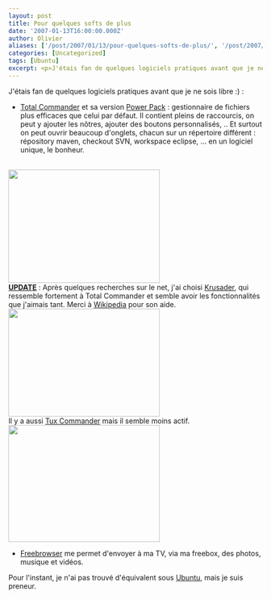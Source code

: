 ```yaml
---
layout: post
title: Pour quelques softs de plus
date: '2007-01-13T16:00:00.000Z'
author: Olivier
aliases: ['/post/2007/01/13/pour-quelques-softs-de-plus/', '/post/2007/01/13/pour-quelques-softs-de-plus/']
categories: [Uncategorized]
tags: [Ubuntu]
excerpt: <p>J'étais fan de quelques logiciels pratiques avant que je ne sois libre :) :</p>
---
```


<p>J'étais fan de quelques logiciels pratiques avant que je ne sois libre :) :</p>
<!--more-->
<ul> <li><a href="http://www.ghisler.com/accueil.htm">Total Commander</a> et sa version <a href="http://totalcmd.pl/powerpack">Power Pack</a> : gestionnaire de fichiers plus efficaces que celui par défaut. Il contient pleins de raccourcis, on peut y ajouter les nôtres, ajouter des boutons personnalisés, .. Et surtout on peut ouvrir beaucoup d'onglets, chacun sur un répertoire différent : répository maven, checkout SVN, workspace eclipse, ... en un logiciel unique, le bonheur.</li> </ul> <p><a href="/images/totalcommander.jpg">
<br />
<img src="/images/totalcommander-300x225.jpg" alt="" title="totalcommander" width="300" height="225" class="alignnone size-medium wp-image-86" /></a>
<br />
<ins><strong>UPDATE</strong></ins> : Après quelques recherches sur le net, j'ai choisi <a href="http://krusader.sourceforge.net">Krusader</a>, qui ressemble fortement à Total Commander et semble avoir les fonctionnalités que j'aimais tant. Merci à <a href="http://en.wikipedia.org/wiki/List_of_file_managers">Wikipedia</a> pour son aide. <a href="/images/Krusader.png"><img src="/images/Krusader-300x214.png" alt="" title="Krusader" width="300" height="214" class="alignnone size-medium wp-image-84" /></a><br />
Il y a aussi <a href="http://tuxcmd.sourceforge.net/images/sshot_new_02.png">Tux Commander</a> mais il semble moins actif. 
<br /><a href="/images/tuxcmd.png"><img src="/images/tuxcmd-300x232.png" alt="" title="tuxcmd" width="300" height="232" class="alignnone size-medium wp-image-87" /></a><br /></p> <ul> <li><a href="http://www.freebrowser.fr">Freebrowser</a> me permet d'envoyer à ma TV, via ma freebox, des photos, musique et vidéos.</li> </ul> <p>Pour l'instant, je n'ai pas trouvé d'équivalent sous <a href="/post/tag/Ubuntu">Ubuntu</a>, mais je suis preneur.</p>